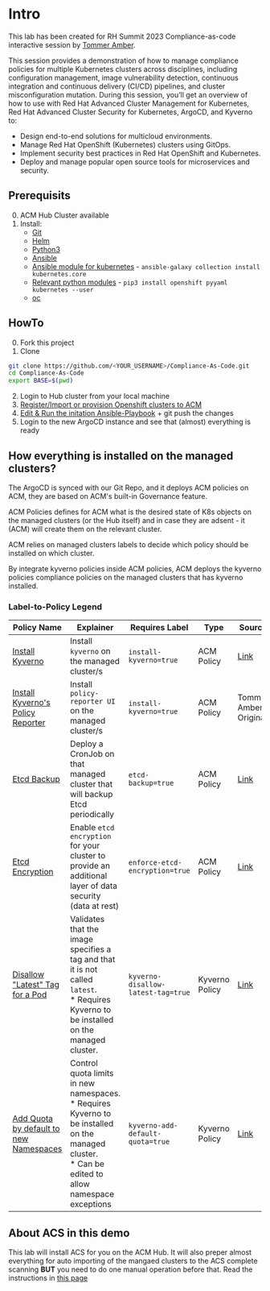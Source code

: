 # Intro
This lab has been created for RH Summit 2023 Compliance-as-code interactive session by [Tommer Amber](https://www.linkedin.com/in/tommeramber/?originalSubdomain=il). 

This session provides a demonstration of how to manage compliance policies for multiple Kubernetes clusters across disciplines, including configuration management, image vulnerability detection, continuous integration and continuous delivery (CI/CD) pipelines, and cluster misconfiguration mutation. During this session, you’ll get an overview of how to use with Red Hat Advanced Cluster Management for Kubernetes, Red Hat Advanced Cluster Security for Kubernetes, ArgoCD, and Kyverno to:

* Design end-to-end solutions for multicloud environments.
* Manage Red Hat OpenShift (Kubernetes) clusters using GitOps.
* Implement security best practices in Red Hat OpenShift and Kubernetes.
* Deploy and manage popular open source tools for microservices and security.

## Prerequisits
0. ACM Hub Cluster available
1. Install:
    - [Git](https://git-scm.com/book/en/v2/Getting-Started-Installing-Git)
    - [Helm](https://helm.sh/docs/intro/install/)
    - [Python3](https://access.redhat.com/documentation/en-us/red_hat_enterprise_linux/8/html/configuring_basic_system_settings/assembly_installing-and-using-python_configuring-basic-system-settings)
    - [Ansible](https://docs.ansible.com/ansible/latest/installation_guide/intro_installation.html)
    - [Ansible module for kubernetes](https://docs.ansible.com/ansible/latest/collections/kubernetes/core/index.html#plugins-in-kubernetes-core) - ```ansible-galaxy collection install kubernetes.core``` 
    - [Relevant python modules](https://stackoverflow.com/questions/60866755/ansible-k8s-module-failed-to-import-the-required-python-library-openshift-on) - ```pip3 install openshift pyyaml kubernetes --user```
    - [oc](https://console.redhat.com/openshift/downloads)

## HowTo
0. Fork this project
1. Clone
```bash
git clone https://github.com/<YOUR_USERNAME>/Compliance-As-Code.git
cd Compliance-As-Code
export BASE=$(pwd)
```
2. Login to Hub cluster from your local machine
3. [Register/Import or provision Openshift clusters to ACM](https://www.youtube.com/watch?v=DId5fVzBv7E)
4. [Edit & Run the initation Ansible-Playbook](Part-0-Ansible-Playbook/README.md) + git push the changes
5. Login to the new ArgoCD instance and see that (almost) everything is ready

## How everything is installed on the managed clusters?
The ArgoCD is synced with our Git Repo, and it deploys ACM policies on ACM, they are based on ACM's built-in Governance feature.

ACM Policies defines for ACM what is the desired state of K8s objects on the managed clusters (or the Hub itself) and in case they are adsent - it (ACM) will create them on the relevant cluster. 

ACM relies on managed clusters labels to decide which policy should be installed on which cluster.

By integrate kyverno policies inside ACM policies, ACM deploys the kyverno policies compliance policies on the managed clusters that has kyverno installed.

### Label-to-Policy Legend

| Policy Name                                                                                                                                     | Explainer                                                                                                                                                | Requires Label                     | Type            | Source                                                                                                                                                      |
|-------------------------------------------------------------------------------------------------------------------------------------------------|----------------------------------------------------------------------------------------------------------------------------------------------------------|------------------------------------|-----------------|-------------------------------------------------------------------------------------------------------------------------------------------------------------|
| [Install Kyverno](Part-2-Compliance-as-GitOps/install-security-tools/templates/policy-install-kyverno.yaml)                                     | Install `kyverno` on the managed cluster/s                                                                                                               | `install-kyverno=true`             | ACM Policy      | [Link](https://github.com/open-cluster-management-io/policy-collection/blob/main/community/CM-Configuration-Management/policy-install-kyverno.yaml)         |
| [Install Kyverno's Policy Reporter](Part-2-Compliance-as-GitOps/install-security-tools/templates/policy-install-kyverno-reporter.yaml)          | Install `policy-reporter UI` on the managed cluster/s                                                                                                    | `install-kyverno=true`             | ACM Policy      | Tommer Amber Original                                                                                                                                       |
| [Etcd Backup](Part-2-Compliance-as-GitOps/policies/acm-policies/templates/policy-etcd-backup.yaml)                                              | Deploy a CronJob on that managed cluster that will backup Etcd periodically                                                                              | `etcd-backup=true`                 | ACM Policy      | [Link](https://github.com/open-cluster-management-io/policy-collection/blob/main/community/CM-Configuration-Management/policy-etcd-backup.yaml)             |
| [Etcd Encryption](Part-2-Compliance-as-GitOps/policies/acm-policies/templates/policy-enforce-etcd-encryption.yaml)                              | Enable `etcd encryption` for your cluster to provide an additional layer of data security (data at rest)                                                 | `enforce-etcd-encryption=true`     | ACM Policy      | [Link](https://github.com/open-cluster-management-io/policy-collection/blob/main/stable/SC-System-and-Communications-Protection/policy-etcdencryption.yaml) |
| [Disallow "Latest" Tag for a Pod](Part-2-Compliance-as-GitOps/policies/kyverno-policies/templates/policy-kyverno-disallow-latest-tag.yaml)      | Validates that the image specifies a tag and that it is not called `latest`. <br>* Requires Kyverno to be installed on the managed cluster.              | `kyverno-disallow-latest-tag=true` | Kyverno Policy  | [Link](https://kyverno.io/policies/best-practices/disallow_latest_tag/disallow_latest_tag/)                                                                 |
| [Add Quota by default to new Namespaces](Part-2-Compliance-as-GitOps/policies/kyverno-policies/templates/policy-kyverno-add-default-quota.yaml) | Control quota limits in new namespaces.<br>* Requires Kyverno to be installed on the managed cluster. <br> * Can be edited to allow namespace exceptions | `kyverno-add-default-quota=true`   | Kyverno Policy  | [Link](https://github.com/open-cluster-management-io/policy-collection/blob/main/stable/CM-Configuration-Management/policy-kyverno-add-quota.yaml)          |


## About ACS in this demo
This lab will install ACS for you on the ACM Hub.
It will also preper almost everything for auto importing of the mangaed clusters to the ACS complete scanning **BUT** you need to do one manual operation before that.
Read the instructions in [this page](Part-2-Compliance-as-GitOps/policies/acs-policies/README.md)